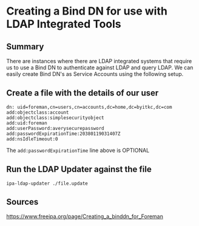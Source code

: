 # Creating a Bind DN for use with LDAP Integrated Tools

## Summary

There are instances where there are LDAP integrated systems that require us to use a Bind DN to authenticate against LDAP and query LDAP. We can easily create Bind DN's as Service Accounts using the following setup.

## Create a file with the details of our user

```
dn: uid=foreman,cn=users,cn=accounts,dc=home,dc=byitkc,dc=com
add:objectclass:account
add:objectclass:simplesecurityobject
add:uid:foreman
add:userPassword:averysecurepassword
add:passwordExpirationTime:20380119031407Z
add:nsIdleTimeout:0
```

The ```add:passwordExpirationTime``` line above is OPTIONAL

## Run the LDAP Updater against the file

```ipa-ldap-updater ./file.update```

## Sources

https://www.freeipa.org/page/Creating_a_binddn_for_Foreman
